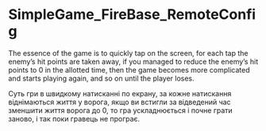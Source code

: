 # SimpleGame_FireBase_RemoteConfig

The essence of the game is to quickly tap on the screen, for each tap the enemy’s hit points are taken away, 
if you managed to reduce the enemy’s hit points to 0 in the allotted time, 
then the game becomes more complicated and starts playing again, and so on until the player loses.



Суть гри в швидкому натисканні по екрану, за кожне натискання віднімаються життя у ворога, 
якщо ви встигли за відведений час зменшити життя ворога до 0, 
то гра ускладнюється і почне грати заново, і так поки гравець не програє.
